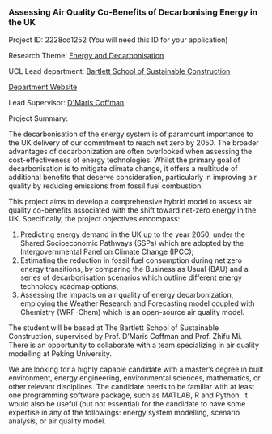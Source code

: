 ### Assessing Air Quality Co-Benefits of Decarbonising Energy in the UK

Project ID: 2228cd1252
(You will need this ID for your application)

Research Theme: [Energy and Decarbonisation](../themes/energy and-decarbonisation.md)

UCL Lead department: [Bartlett School of Sustainable Construction](../departments/bartlett-school-of-sustainable-construction.md)

[Department Website](https://www.ucl.ac.uk/bartlett/construction)

Lead Supervisor: [D'Maris Coffman](https://profiles.ucl.ac.uk/45469)

Project Summary:

The decarbonisation of the energy system is of paramount importance to the UK delivery of our commitment to reach net zero by 2050. The broader advantages of decarbonization are often overlooked when assessing the cost-effectiveness of energy technologies. Whilst the primary goal of decarbonisation is to mitigate climate change, it offers a multitude of additional benefits that deserve consideration, particularly in improving air quality by reducing emissions from fossil fuel combustion.

This project aims to develop a comprehensive hybrid model to assess air quality co-benefits associated with the shift toward net-zero energy in the UK. Specifically, the project objectives encompass:

1) Predicting energy demand in the UK up to the year 2050, under the Shared Socioeconomic Pathways (SSPs) which are adopted by the Intergovernmental Panel on Climate Change (IPCC);
2) Estimating the reduction in fossil fuel consumption during net zero energy transitions, by comparing the Business as Usual (BAU) and a series of decarbonisation scenarios which outline different energy technology roadmap options;
3) Assessing the impacts on air quality of energy decarbonization, employing the Weather Research and Forecasting model coupled with Chemistry (WRF-Chem) which is an open-source air quality model.

The student will be based at The Bartlett School of Sustainable Construction, supervised by Prof. D’Maris Coffman and Prof. Zhifu Mi. There is an opportunity to collaborate with a team specializing in air quality modelling at Peking University.

We are looking for a highly capable candidate with a master’s degree in built environment, energy engineering, environmental sciences, mathematics, or other relevant disciplines. The candidate needs to be familiar with at least one programming software package, such as MATLAB, R and Python. It would also be useful (but not essential) for the candidate to have some expertise in any of the followings: energy system modelling, scenario analysis, or air quality model.
